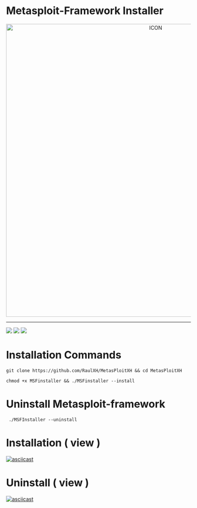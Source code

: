 # Metasploit-Framework Installer
<p align="center"><img src="https://www.diegomacedo.com.br/wp-content/uploads/2016/09/Metasploit-msf.png" alt="ICON" align="center" border="0" width="800" height="auto"></p>
<hr>

![](https://img.shields.io/github/stars/RaulXH/MetasPloitXH?style=flat-square&logo=Github) ![](https://badges.pufler.dev/visits/RaulXH/MetasPloitXH?style=flat-square&logo=Github) ![](https://img.shields.io/badge/Metasploit-Termux-green?style=for-the-badge&logo=Github)

# Installation Commands
```
git clone https://github.com/RaulXH/MetasPloitXH && cd MetasPloitXH

chmod +x MSFinstaller && ./MSFinstaller --install
```

# Uninstall Metasploit-framework
```
 ./MSFInstaller --uninstall

```
# Installation ( view )

[![asciicast](https://asciinema.org/a/sqn1hEZxMv3EPggjYYUySdVDI.svg)](https://asciinema.org/a/sqn1hEZxMv3EPggjYYUySdVDI)

# Uninstall ( view )
[![asciicast](https://asciinema.org/a/juu5bngoPmiUUSugmEKvacGiJ.svg)](https://asciinema.org/a/juu5bngoPmiUUSugmEKvacGiJ)
